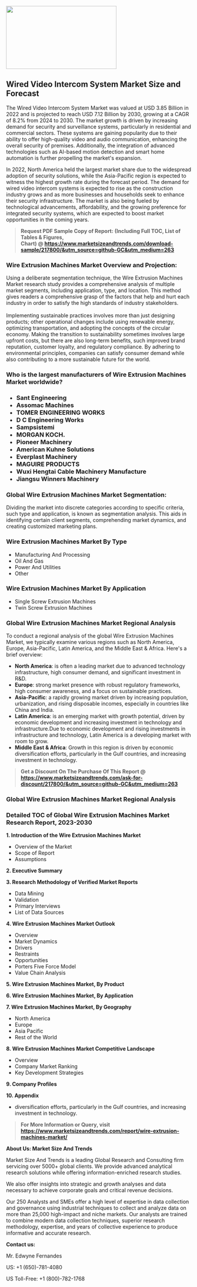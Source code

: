 <p><img class="alignnone size-medium wp-image-20088" src="https://ffe5etoiles.com/wp-content/uploads/2024/12/MST1-300x171.png" alt="" width="300" height="171" /></p><h2>Wired Video Intercom System Market Size and Forecast</h2><p>The Wired Video Intercom System Market was valued at USD 3.85 Billion in 2022 and is projected to reach USD 7.12 Billion by 2030, growing at a CAGR of 8.2% from 2024 to 2030. The market growth is driven by increasing demand for security and surveillance systems, particularly in residential and commercial sectors. These systems are gaining popularity due to their ability to offer high-quality video and audio communication, enhancing the overall security of premises. Additionally, the integration of advanced technologies such as AI-based motion detection and smart home automation is further propelling the market's expansion.</p><p>In 2022, North America held the largest market share due to the widespread adoption of security solutions, while the Asia-Pacific region is expected to witness the highest growth rate during the forecast period. The demand for wired video intercom systems is expected to rise as the construction industry grows and as more businesses and households seek to enhance their security infrastructure. The market is also being fueled by technological advancements, affordability, and the growing preference for integrated security systems, which are expected to boost market opportunities in the coming years.</p></p><blockquote id="" class=""><strong>Request PDF Sample Copy of Report: (Including Full TOC, List of Tables &amp; Figures, Chart)&nbsp;@&nbsp;<strong><a href="https://www.marketsizeandtrends.com/download-sample/217800/&utm_source=github-GC&utm_medium=263" target="_blank">https://www.marketsizeandtrends.com/download-sample/217800/&utm_source=github-GC&utm_medium=263</a></strong></strong></blockquote><h3 id="" class="">Wire Extrusion Machines Market&nbsp;Overview and Projection:</h3><p id="" class="">Using a deliberate segmentation technique, the Wire Extrusion Machines Market research study provides a comprehensive analysis of multiple market segments, including application, type, and location. This method gives readers a comprehensive grasp of the factors that help and hurt each industry in order to satisfy the high standards of industry stakeholders. <br /> <br />Implementing sustainable practices involves more than just designing products; other operational changes include using renewable energy, optimizing transportation, and adopting the concepts of the circular economy. Making the transition to sustainability sometimes involves large upfront costs, but there are also long-term benefits, such improved brand reputation, customer loyalty, and regulatory compliance. By adhering to environmental principles, companies can satisfy consumer demand while also contributing to a more sustainable future for the world.</p><h3 id="" class="">Who is the largest manufacturers of&nbsp;Wire Extrusion Machines Market worldwide?</h3><h3 class=""><p><ul><li>Sant Engineering </li><li> Assomac Machines </li><li> TOMER ENGINEERING WORKS </li><li> D C Engineering Works </li><li> Sampsistemi </li><li> MORGAN KOCH. </li><li> Pioneer Machinery </li><li> American Kuhne Solutions </li><li> Everplast Machinery </li><li> MAGUIRE PRODUCTS </li><li> Wuxi Hengtai Cable Machinery Manufacture </li><li> Jiangsu Winners Machinery</li></ul></p></h3><h3 id="" class="">Global&nbsp;Wire Extrusion Machines Market Segmentation:</h3><p id="" class="">Dividing the market into discrete categories according to specific criteria, such type and application, is known as segmentation analysis. This aids in identifying certain client segments, comprehending market dynamics, and creating customized marketing plans.</p><h3 id="" class="">Wire Extrusion Machines Market&nbsp;By Type</h3><p><p><ul><li>Manufacturing And Processing</li><li> Oil And Gas</li><li> Power And Utilities</li><li> Other</p></li></ul></p></p><h3 id="" class="">Wire Extrusion Machines Market&nbsp;By Application</h3><p class=""><p><ul><li>Single Screw Extrusion Machines</li><li> Twin Screw Extrusion Machines</li></ul></p></p><h3 id="" class="">Global Wire Extrusion Machines Market Regional Analysis</h3><p id="" class="">To conduct a regional analysis of the global Wire Extrusion Machines Market, we typically examine various regions such as North America, Europe, Asia-Pacific, Latin America, and the Middle East &amp; Africa. Here's a brief overview:</p><ul><li><strong>North America</strong>: is often a leading market due to advanced technology infrastructure, high consumer demand, and significant investment in R&amp;D.</li><li><strong>Europe</strong>: strong market presence with robust regulatory frameworks, high consumer awareness, and a focus on sustainable practices.</li><li><strong>Asia-Pacific</strong>: a rapidly growing market driven by increasing population, urbanization, and rising disposable incomes, especially in countries like China and India.</li><li><strong>Latin America</strong>: is an emerging market with growth potential, driven by economic development and increasing investment in technology and infrastructure.Due to economic development and rising investments in infrastructure and technology, Latin America is a developing market with room to grow.</li><li><strong>Middle East &amp; Africa</strong>: Growth in this region is driven by economic diversification efforts, particularly in the Gulf countries, and increasing investment in technology.</li></ul><blockquote id="" class=""><strong>Get a Discount On The Purchase Of This Report @ <strong><a href="https://www.marketsizeandtrends.com/ask-for-discount/217800/&utm_source=github-GC&utm_medium=263" target="_blank">https://www.marketsizeandtrends.com/ask-for-discount/217800/&utm_source=github-GC&utm_medium=263</a></strong></strong></blockquote><h3 id="" class="">Global Wire Extrusion Machines Market Regional Analysis</h3><h3 id="" class="">Detailed TOC of Global Wire Extrusion Machines Market Research Report, 2023-2030</h3><p id="" class=""><strong>1. Introduction of the Wire Extrusion Machines Market</strong></p><ul><li>Overview of the Market</li><li>Scope of Report</li><li>Assumptions</li></ul><p id="" class=""><strong>2. Executive Summary</strong></p><p id="" class=""><strong>3. Research Methodology of Verified Market Reports</strong></p><ul><li>Data Mining</li><li>Validation</li><li>Primary Interviews</li><li>List of Data Sources</li></ul><p id="" class=""><strong>4. Wire Extrusion Machines Market Outlook</strong></p><ul><li>Overview</li><li>Market Dynamics</li><li>Drivers</li><li>Restraints</li><li>Opportunities</li><li>Porters Five Force Model</li><li>Value Chain Analysis</li></ul><p id="" class=""><strong>5. Wire Extrusion Machines Market, By Product</strong></p><p id="" class=""><strong>6. Wire Extrusion Machines Market, By Application</strong></p><p id="" class=""><strong>7. Wire Extrusion Machines Market, By Geography</strong></p><ul><li>North America</li><li>Europe</li><li>Asia Pacific</li><li>Rest of the World</li></ul><p id="" class=""><strong>8. Wire Extrusion Machines Market Competitive Landscape</strong></p><ul><li>Overview</li><li>Company Market Ranking</li><li>Key Development Strategies</li></ul><p id="" class=""><strong>9. Company Profiles</strong></p><p id="" class=""><strong>10. Appendix</strong></p><ul><li>diversification efforts, particularly in the Gulf countries, and increasing investment in technology.</li></ul><blockquote id="" class=""><strong>For More Information or Query, visit <strong><strong><a href="https://www.marketsizeandtrends.com/report/wire-extrusion-machines-market/" target="_blank">https://www.marketsizeandtrends.com/report/wire-extrusion-machines-market/</a></strong></strong></strong></blockquote><p id="" class=""><strong>About Us: Market Size And Trends</strong></p><p id="" class="">Market Size And Trends is a leading Global Research and Consulting firm servicing over 5000+ global clients. We provide advanced analytical research solutions while offering information-enriched research studies.</p><p id="" class="">We also offer insights into strategic and growth analyses and data necessary to achieve corporate goals and critical revenue decisions.</p><p id="" class="">Our 250 Analysts and SMEs offer a high level of expertise in data collection and governance using industrial techniques to collect and analyze data on more than 25,000 high-impact and niche markets. Our analysts are trained to combine modern data collection techniques, superior research methodology, expertise, and years of collective experience to produce informative and accurate research.</p><p id="" class=""><strong>Contact us:</strong></p><p id="" class="">Mr. Edwyne Fernandes</p><p id="" class="">US: +1 (650)-781-4080</p><p id="" class="">US Toll-Free: +1 (800)-782-1768</p>
